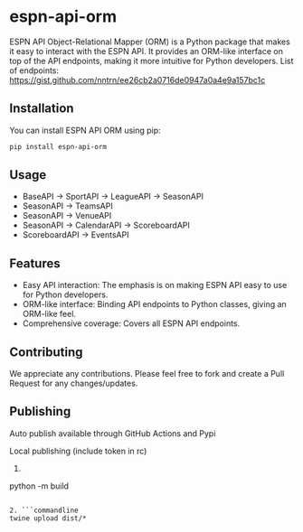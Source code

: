 # espn-api-orm

ESPN API Object-Relational Mapper (ORM) is a Python package that makes it easy to interact with the ESPN API. It provides an ORM-like interface on top of the API endpoints, making it more intuitive for Python developers. List of endpoints: https://gist.github.com/nntrn/ee26cb2a0716de0947a0a4e9a157bc1c

## Installation

You can install ESPN API ORM using pip:

```bash
pip install espn-api-orm
```
## Usage

- BaseAPI -> SportAPI -> LeagueAPI -> SeasonAPI
- SeasonAPI -> TeamsAPI
- SeasonAPI -> VenueAPI
- SeasonAPI -> CalendarAPI -> ScoreboardAPI
- ScoreboardAPI -> EventsAPI

## Features
- Easy API interaction: The emphasis is on making ESPN API easy to use for Python developers.
- ORM-like interface: Binding API endpoints to Python classes, giving an ORM-like feel.
- Comprehensive coverage: Covers all ESPN API endpoints.

## Contributing
We appreciate any contributions. Please feel free to fork and create a Pull Request for any changes/updates.

## Publishing

Auto publish available through GitHub Actions and Pypi

Local publishing (include token in rc)

1. ```commandline
python -m build
```

2. ```commandline
twine upload dist/*
```